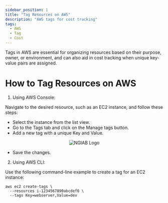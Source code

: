 ```yaml
---
sidebar_position: 1
title: "Tag Resources on AWS"
description: "AWS tags for cost tracking"
tags:
  - AWS
  - Tag
  - Cost
---
```


Tags in AWS are essential for organizing resources based on their purpose, owner, or environment, and can also aid in cost tracking when unique key-value pairs are assigned.

# How to Tag Resources on AWS

1. Using AWS Console: 

Navigate to the desired resource, such as an EC2 instance, and follow these steps:

- Select the instance from the list view.
- Go to the Tags tab and click on the Manage tags button.
- Add a new tag with a unique Key and Value.
  
<p align="center">
<img src="/img/EC2-CreateTag.png" alt="NGIAB Logo" style={{'width':'50%', 'height':'50%'}}/>
</p>

- Save the changes.

2. Using AWS CLI:

Use the following command-line example to create a tag for an EC2 instance:
  ```
  aws ec2 create-tags \
    --resources i-1234567890abcdef0 \
    --tags Key=webserver,Value=dev
  ```
